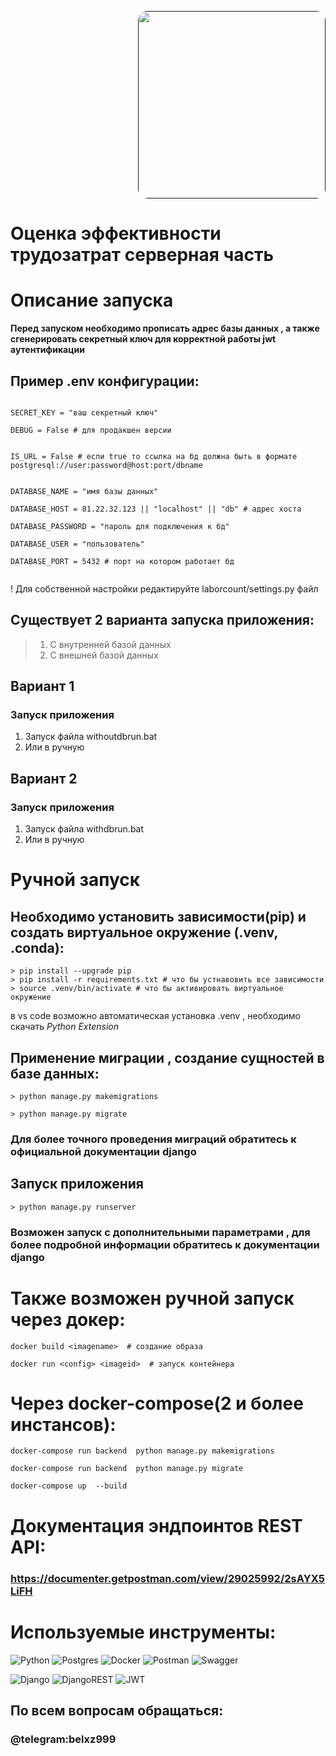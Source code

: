 <p align="right">
  <a href="" target="blank"><img src="https://storage.yandexcloud.net/filesup/info.png" width="300" style="border-radius: 15px;" alt="" /></a>
</p>

# Оценка эффективности трудозатрат серверная часть


# Описание запуска

**Перед запуском необходимо прописать адрес базы данных , а также сгенерировать секретный ключ для  корректной работы jwt аутентификации**  
## Пример .env конфигурации:
```

SECRET_KEY = "ваш секретный ключ"

DEBUG = False # для продакшен версии


IS_URL = False # если true то ссылка на бд должна быть в формате postgresql://user:password@host:port/dbname


DATABASE_NAME = "имя базы данных"

DATABASE_HOST = 81.22.32.123 || "localhost" || "db" # адрес хоста

DATABASE_PASSWORD = "пароль для подключения к бд"

DATABASE_USER = "пользователь"

DATABASE_PORT = 5432 # порт на котором работает бд
    
```   
! Для собственной настройки редактируйте laborcount/settings.py файл


## Существует 2 варианта запуска приложения:
> 1. С внутренней базой данных
> 2. С внешней базой данных

## Вариант 1
### Запуск приложения
1. Запуск файла withoutdbrun.bat
2. Или в ручную 

## Вариант 2
### Запуск приложения
1. Запуск файла withdbrun.bat
2. Или в ручную


# Ручной запуск

## Необходимо  установить  зависимости(pip) и создать виртуальное окружение (.venv, .conda):
```
> pip install --upgrade pip
> pip install -r requirements.txt # что бы устнавовить все зависимости
> source .venv/bin/activate # что бы активировать виртуальное окружение

```
в vs code возможно автоматическая установка .venv , необходимо скачать *Python Extension*


## Применение миграции , создание сущностей в базе данных:

```
> python manage.py makemigrations 

> python manage.py migrate 
```
### Для более точного проведения миграций обратитесь к официальной документации django


## Запуск приложения 

```
> python manage.py runserver 

```

### Возможен запуск с дополнительными параметрами , для более подробной информации обратитесь к документации django


# Также возможен  ручной запуск через докер:
```
docker build <imagename>  # создание образа

docker run <config> <imageid>  # запуск контейнера
```


# Через docker-compose(2 и более инстансов):
```
docker-compose run backend  python manage.py makemigrations

docker-compose run backend  python manage.py migrate

docker-compose up  --build
```




# Документация эндпоинтов REST API:
### https://documenter.getpostman.com/view/29025992/2sAYX5LiFH



# Используемые инструменты:
![Python](https://img.shields.io/badge/python-3670A0?style=for-the-badge&logo=python&logoColor=ffdd54) 
![Postgres](https://img.shields.io/badge/postgres-%23316192.svg?style=for-the-badge&logo=postgresql&logoColor=white) 
![Docker](https://img.shields.io/badge/docker-%230db7ed.svg?style=for-the-badge&logo=docker&logoColor=white) 
![Postman](https://img.shields.io/badge/Postman-FF6C37?style=for-the-badge&logo=postman&logoColor=white) ![Swagger](https://img.shields.io/badge/-Swagger-%23Clojure?style=for-the-badge&logo=swagger&logoColor=white) 

![Django](https://img.shields.io/badge/django-%23092E20.svg?style=for-the-badge&logo=django&logoColor=white) 
![DjangoREST](https://img.shields.io/badge/DJANGO-REST-ff1709?style=for-the-badge&logo=django&logoColor=white&color=ff1709&labelColor=gray) 
![JWT](https://img.shields.io/badge/JWT-black?style=for-the-badge&logo=JSON%20web%20tokens) 




## По всем вопросам обращаться:

### @telegram:belxz999




